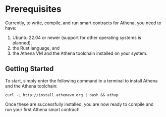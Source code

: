 # Prerequisites

Currently, to write, compile, and run smart contracts for Athena, you need to have:

1. Ubuntu 22.04 or newer (support for other operating systems is planned),
1. the Rust language, and
1. the Athena VM and the Athena toolchain installed on your system.

## Getting Started

To start, simply enter the following command in a terminal to install Athena and the Athena toolchain:

`curl -L http://install.athenavm.org | bash && athup`

Once these are successfully installed, you are now ready to compile and run your first Athena smart contract!
